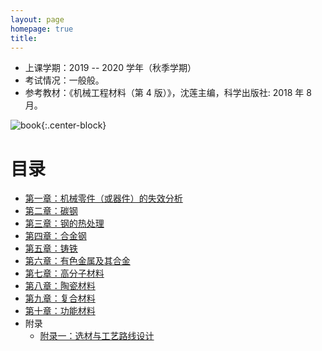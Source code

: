 ```yaml
---
layout: page
homepage: true
title:
---
```


- 上课学期：2019 -- 2020 学年（秋季学期）
- 考试情况：一般般。
- 参考教材：《机械工程材料（第 4 版）》，沈莲主编，科学出版社: 2018 年 8 月。

![book](https://g-search1.alicdn.com/img/bao/uploaded/i3/515068943/O1CN01abvdpR2FvwWFWU7ab_!!0-item_pic.jpg_300x300.jpg){:.center-block}

# 目录

- [第一章：机械零件（或器件）的失效分析](chp1)
- [第二章：碳钢](chp2)
- [第三章：钢的热处理](chp3)
- [第四章：合金钢](chp4)
- [第五章：铸铁](chp5)
- [第六章：有色金属及其合金](chp6)
- [第七章：高分子材料](chp7)
- [第八章：陶瓷材料](chp8)
- [第九章：复合材料](chp9)
- [第十章：功能材料](chp10)
- 附录
    - [附录一：选材与工艺路线设计](app1)
